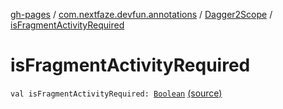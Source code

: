 [gh-pages](../../index.md) / [com.nextfaze.devfun.annotations](../index.md) / [Dagger2Scope](index.md) / [isFragmentActivityRequired](./is-fragment-activity-required.md)

# isFragmentActivityRequired

`val isFragmentActivityRequired: `[`Boolean`](https://kotlinlang.org/api/latest/jvm/stdlib/kotlin/-boolean/index.html) [(source)](https://github.com/NextFaze/dev-fun/tree/master/devfun-annotations/src/main/java/com/nextfaze/devfun/annotations/Dagger2.kt#L12)